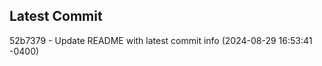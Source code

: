 
## Latest Commit
52b7379 - Update README with latest commit info (2024-08-29 16:53:41 -0400) <Yunxi-Zhou>
